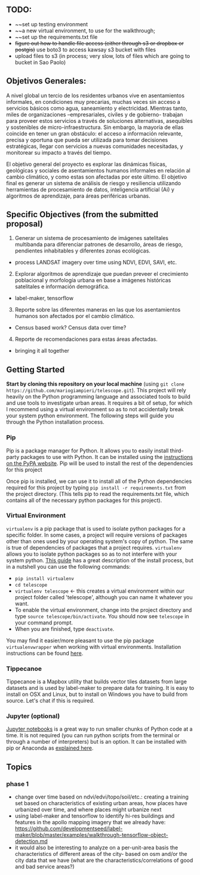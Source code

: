 
## TODO:
- ~~set up testing environment
- ~~a new virtual environment, to use for the walkthrough; 
- ~~set up the requirements.txt file
- ~~figure out how to handle file access (either through s3 or dropbox or postgis)~~ use boto3 to access kawsay s3 bucket with files
- upload files to s3 (in process; very slow, lots of files which are going to bucket in Sao Paolo)

## Objetivos Generales:
A nivel global un tercio de los residentes urbanos vive en asentamientos informales, en condiciones muy precarias, muchas veces sin acceso a servicios básicos como agua, saneamiento y electricidad. Mientras tanto, miles de organizaciones –empresariales, civiles y de gobierno- trabajan para proveer estos servicios a través de soluciones alternativas, asequibles y sostenibles de micro-infraestructura. Sin embargo, la mayoría de ellas coincide en tener un gran obstáculo: el acceso a información relevante, precisa y oportuna que pueda ser utilizada para tomar decisiones estratégicas, llegar con servicios a nuevas comunidades necesitadas, y monitorear su impacto a través del tiempo.

El objetivo general del proyecto es explorar las dinámicas físicas, geológicas y sociales de asentamientos humanos informales en relación al cambio climático, y como estas son afectadas por este último. El objetivo final es generar un sistema de análisis de riesgo y resiliencia utilizando herramientas de procesamiento de datos, inteligencia artificial (Ai) y algoritmos de aprendizaje, para áreas periféricas urbanas.

## Specific Objectives (from the submitted proposal)
1. Generar un sistema de procesamiento de imágenes satelitales multibanda para diferenciar patrones de desarrollo, áreas de riesgo, pendientes inhabitables y diferentes zonas ecológicas.
  - process LANDSAT imagery over time using NDVI, EDVI, SAVI, etc.

2. Explorar algoritmos de aprendizaje que puedan preveer el crecimiento poblacional y morfología urbana en base a imágenes históricas satelitales e información demográfica.
  - label-maker, tensorflow

3. Reporte sobre las diferentes maneras en las que los asentamientos humanos son afectados por el cambio climático.
  - Census based work? Census data over time?
  
4. Reporte de recomendaciones para estas áreas afectadas.
  - bringing it all together
  
## Getting Started
**Start by cloning this repository on your local machine** (using `git clone  https://github.com/mariogiampieri/telescope.git`).
This project will rely heavily on the Python programming language and associated tools to build and use tools to investigate urban areas. It requires a bit of setup, for which I recommend using a virtual environment so as to not accidentally break your system python environment. The following steps will guide you through the Python installation process.

### Pip
Pip is a package manager for Python. It allows you to easily install third-party packages to use with Python. It can be installed using the [instructions on the PyPA website](https://pip.pypa.io/en/stable/installing/). Pip will be used to install the rest of the dependencies for this project

Once pip is installed, we can use it to install all of the Python dependencies required for this project by typing `pip install -r requirements.txt` from the project directory. (This tells pip to read the requirements.txt file, which contains all of the necessary python packages for this project).

### Virtual Environment
`virtualenv` is a pip package that is used to isolate python packages for a specific folder. In some cases, a project will require versions of packages other than ones used by your operating system's copy of python. The same is true of dependencies of packages that a project requires. `virtualenv` allows you to isolate python packages so as to not interfere with your system python. [This guide](https://docs.python-guide.org/dev/virtualenvs/#lower-level-virtualenv) has a great description of the install process, but in a nutshell you can use the following commands:
- `pip install virtualenv`
- `cd telescope`
- `virtualenv telescope` <- this creates a virtual environment within our project folder called 'telescope', although you can name it whatever you want.
- To enable the virtual environment, change into the project directory and type `source telescope/bin/activate`. You should now see `telescope` in your command prompt. 
- When you are finished, type `deactivate`.

You may find it easier/more pleasant to use the pip package `virtualenvwrapper` when working with virtual environments. Installation instructions can be found [here](https://docs.python-guide.org/dev/virtualenvs/#virtualenvwrapper).

### Tippecanoe
Tippecanoe is a Mapbox utility that builds vector tiles datasets from large datasets and is used by label-maker to prepare data for training. It is easy to install on OSX and Linux, but to install on Windows you have to build from source. Let's chat if this is required.

### Jupyter (optional)
[Jupyter notebooks](http://jupyter.org/) is a great way to run smaller chunks of Python code at a time. It is not required (you can run python scripts from the terminal or through a number of interpreters) but is an option. It can be installed with pip or Anaconda as [explained here](http://jupyter.org/install.html).

## Topics
### phase 1
- change over time based on ndvi/edvi/topo/soil/etc.: creating a training set based on characteristics of existing urban areas, how places have urbanized over time, and where places might urbanize next
- using label-maker and tensorflow to identify hi-res buildings and features in the apollo mapping imagery that we already have: https://github.com/developmentseed/label-maker/blob/master/examples/walkthrough-tensorflow-object-detection.md
- it would also be interesting to analyze on a per-unit-area basis the characteristics of different areas of the city- based on osm and/or the city data that we have (what are the characteristics/correlations of good and bad service areas?)

